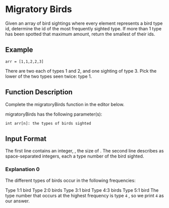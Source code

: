 # Migratory Birds

Given an array of bird sightings where every element represents a bird type id, determine the id of the most frequently sighted type. If more than 1 type has been spotted that maximum amount, return the smallest of their ids.

## Example

``` arr = [1,1,2,2,3] ```

There are two each of types 1 and 2, and one sighting of type 3. Pick the lower of the two types seen twice: type 1.

## Function Description

Complete the migratoryBirds function in the editor below.

migratoryBirds has the following parameter(s):

```int arr[n]: the types of birds sighted```

## Input Format

The first line contains an integer, , the size of .
The second line describes  as  space-separated integers, each a type number of the bird sighted.

### Explanation 0

The different types of birds occur in the following frequencies:

Type 1:1  bird
Type 2:0  birds
Type 3:1  bird
Type 4:3  birds
Type 5:1  bird
The type number that occurs at the highest frequency is type `4` , so we print `4` as our answer.
